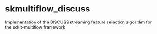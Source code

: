 # skmultiflow_discuss
Implementation of the DISCUSS streaming feature selection algorithm for the sckit-multiflow framework
